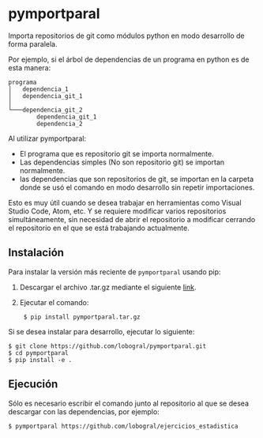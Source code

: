 # pymportparal
Importa repositorios de git como módulos python en modo desarrollo de forma paralela.

Por ejemplo, si el árbol de dependencias de un programa en python es de esta manera:

```
programa
│   dependencia_1
│   dependencia_git_1   
│
└───dependencia_git_2
        dependencia_git_1
        dependencia_2
```

Al utilizar pymportparal: 

* El programa que es repositorio git se importa normalmente.
* Las dependencias simples (No son repositorio git) se importan normalmente.
* las dependencias que son repositorios de git, se importan en la carpeta donde se usó el comando en modo desarrollo sin repetir importaciones.

Esto es muy útil cuando se desea trabajar en herramientas como Visual Studio Code, Atom, etc. Y se requiere modificar varios repositorios
simultáneamente, sin necesidad de abrir el repositorio a modificar cerrando el repositorio en el que se está trabajando actualmente.

## Instalación

Para instalar la versión más reciente de ``pymportparal`` usando pip:

1. Descargar el archivo .tar.gz mediante el siguiente [link](https://github.com/lobogral/pymportparal/releases/latest/download/pymportparal.tar.gz).

2. Ejecutar el comando:

        $ pip install pymportparal.tar.gz

Si se desea instalar para desarrollo, ejecutar lo siguiente:

    $ git clone https://github.com/lobogral/pymportparal.git
    $ cd pymportparal
    $ pip install -e .
    
## Ejecución

Sólo es necesario escribir el comando junto al repositorio al que se desea descargar con las dependencias, por ejemplo:

    $ pymportparal https://github.com/lobogral/ejercicios_estadistica
